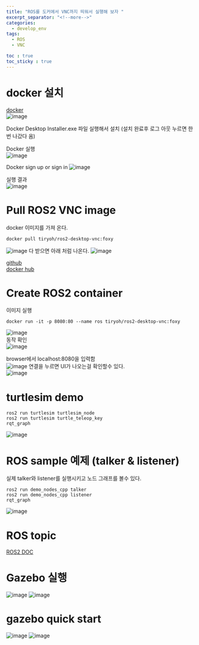 ```yaml
---
title: "ROS를 도커에서 VNC까지 띄워서 실행해 보자 "
excerpt_separator: "<!--more-->"
categories:
  - develop_env
tags:
  - ROS
  - VNC

toc : true
toc_sticky : true
---
```


# docker 설치
[docker](https://www.docker.com/)   
![image](https://github.com/younlea/company_project/assets/1435846/79d934a5-adfc-4d16-9976-4eec4691e6ae)

Docker Desktop Installer.exe 파일 실행해서 설치 (설치 완료후 로그 아웃 누르면 한번 나갔다 옴)    

Docker 실행   
![image](https://github.com/younlea/company_project/assets/1435846/57830e46-6f14-40ef-a9be-dbbc9c0e04a8)

Docker sign up or sign in 
![image](https://github.com/younlea/company_project/assets/1435846/2fabf3de-f122-41a7-a616-6552685bb24c)

실행 결과  
![image](https://github.com/younlea/company_project/assets/1435846/7f910a58-6397-4eda-bf96-2dc62d5d719a)

# Pull ROS2 VNC image  
docker 이미지를 가져 온다.   
```
docker pull tiryoh/ros2-desktop-vnc:foxy  
```
![image](https://github.com/younlea/company_project/assets/1435846/107a2aa9-4e71-4848-8b7a-e8ef7b0f82c3)
다 받으면 아래 처럼 나온다. 
![image](https://github.com/younlea/company_project/assets/1435846/29fe612c-3dd0-4d89-b90f-0853b2745967)


[github](https://github.com/Tiryoh/docker-ros2-desktop-vnc)    
[docker hub](https://hub.docker.com/r/tiryoh/ros2-desktop-vnc)   

# Create ROS2 container   
이미지 실행 
```
docker run -it -p 8080:80 --name ros tiryoh/ros2-desktop-vnc:foxy  
```
![image](https://github.com/younlea/company_project/assets/1435846/da61e65d-d1d2-4dee-85a3-1aa8671a3e69)   
동작 확인   
![image](https://github.com/younlea/company_project/assets/1435846/da9ce82f-ad47-4b17-b9a0-a5d0bed26b21)

browser에서 localhost:8080을 입력함   
![image](https://github.com/younlea/company_project/assets/1435846/665ab253-e9eb-4328-9ee2-093e1119163d)
연결을 누르면 UI가 나오는걸 확인할수 있다.        
![image](https://github.com/younlea/company_project/assets/1435846/533c86be-9f51-4a64-89f4-eba298f6e79b)


# turtlesim demo    
``` 
ros2 run turtlesim turtlesim_node
ros2 run turtlesim turtle_teleop_key
rqt_graph
```
![image](https://github.com/younlea/company_project/assets/1435846/9bded586-49de-4a66-90b8-9477f877e570)


# ROS sample 예제 (talker & listener)   
실제 talker와 listener를 실행시키고 노드 그래프를 볼수 있다.  
```
ros2 run demo_nodes_cpp talker
ros2 run demo_nodes_cpp listener
rqt_graph
```
![image](https://github.com/younlea/company_project/assets/1435846/fa5c00c4-83ed-4f2b-8b86-868d2bb30e84)

# ROS topic  
[ROS2 DOC](https://docs.ros.org/en/foxy/Tutorials/Beginner-CLI-Tools/Understanding-ROS2-Topics/Understanding-ROS2-Topics.html)   

# Gazebo 실행   
![image](https://github.com/younlea/company_project/assets/1435846/dc8128a1-a118-4262-9121-de1def1a6031)
![image](https://github.com/younlea/company_project/assets/1435846/9e42d52e-90d4-4e77-b617-9341b3cd26d1)

# gazebo quick start   
![image](https://github.com/younlea/company_project/assets/1435846/3114fa27-da3f-4d51-839a-7a7b104ed574)
![image](https://github.com/younlea/company_project/assets/1435846/d4a77221-a17b-4a95-9f6d-eb8b6c0a89bf)
